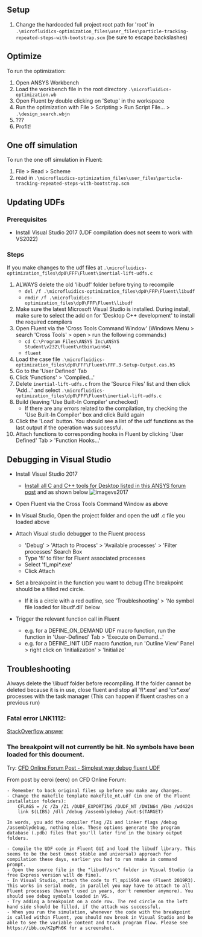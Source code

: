 ## Setup
1. Change the hardcoded full project root path for 'root' in `.\microfluidics-optimization_files\user_files\particle-tracking-repeated-steps-with-bootstrap.scm` (be sure to escape backslashes)

## Optimize
To run the optimization:
1. Open ANSYS Workbench
2. Load the workbench file in the root directory `.\microfluidics-optimization.wb`
3. Open Fluent by double clicking on 'Setup' in the workspace
3. Run the optimization with File > Scripting > Run Script File... > `.\design_search.wbjn`
4. ???
5. Profit!

## One off simulation
To run the one off simulation in Fluent:
1. File > Read > Scheme
2. read in `.\microfluidics-optimization_files\user_files\particle-tracking-repeated-steps-with-bootstrap.scm`

## Updating UDFs
### Prerequisites
- Install Visual Studio 2017 (UDF compilation does not seem to work with VS2022)

### Steps
If you make changes to the udf files at `.\microfluidics-optimization_files\dp0\FFF\Fluent\inertial-lift-udfs.c`
1. ALWAYS delete the old 'libudf' folder before trying to recompile
    - `del /f .\microfluidics-optimization_files\dp0\FFF\Fluent\libudf`
    - `rmdir /f .\microfluidics-optimization_files\dp0\FFF\Fluent\libudf`
2. Make sure the latest Microsoft Visual Studio is installed. During install, make sure to select the add on for 'Desktop C++ development' to install the required compilers
3. Open Fluent via the 'Cross Tools Command Window' (Windows Menu > search 'Cross Tools' > open > run the following commands:)
    - `cd C:\Program Files\ANSYS Inc\ANSYS Student\v232\fluent\ntbin\win64\`
    - `fluent`
4. Load the case file `.\microfluidics-optimization_files\dp0\FFF\Fluent\FFF.3-Setup-Output.cas.h5`
5. Go to the 'User Defined' Tab
6. Click 'Functions' > 'Compiled...'
7. Delete `inertial-lift-udfs.c` from the 'Source Files' list and then click 'Add...' and select `.\microfluidics-optimization_files\dp0\FFF\Fluent\inertial-lift-udfs.c`
8. Build (leaving 'Use Built-In Compiler' unchecked)
    - If there are any errors related to the compilation, try checking the 'Use Built-In Compiler' box and click Build again
9. Click the 'Load' button. You should see a list of the udf functions as the last output if the operation was successful.
10. Attach functions to corresponding hooks in Fluent by clicking 'User Defined' Tab > 'Function Hooks...'

## Debugging in Visual Studio
- Install Visual Studio 2017
    - [Install all C and C++ tools for Desktop listed in this ANSYS forum post](https://web.archive.org/web/20221128211933/https://forum.ansys.com/forums/topic/how-can-i-properly-link-visual-studio-with-ansys-fluent-to-load-in-udfs/) and as shown below
![imagevs2017](https://github.com/williamstoy/inertial-microfluidics-optimization/assets/51916749/1bc1b992-ba58-4a1b-81fd-ae954140eff1)

- Open Fluent via the Cross Tools Command Window as above
- In Visual Studio, Open the project folder and open the udf .c file you loaded above
- Attach Visual studio debugger to the Fluent process
    - 'Debug' > 'Attach to Process' > 'Available processes' > 'Filter processes' Search Box
    - Type 'fl' to filter for Fluent associated processes
    - Select 'fl_mpi*.exe'
    - Click Attach
- Set a breakpoint in the function you want to debug (The breakpoint should be a filled red circle.
    - If it is a circle with a red outline, see 'Troubleshooting' > 'No symbol file loaded for libudf.dll' below
- Trigger the relevant function call in Fluent
    - e.g. for a DEFINE_ON_DEMAND UDF macro function, run the function in 'User-Defined' Tab > 'Execute on Demand...'
    - e.g. for a DEFINE_INIT UDF macro function, run 'Outline View' Panel > right click on 'Initialization' > 'Initialize'

## Troubleshooting
Always delete the \libudf folder before recompiling. If the folder cannot be deleted because it is in use, close fluent and stop all 'fl*.exe' and 'cx*.exe' processes with the task manager (This can happen if fluent crashes on a previous run)
### Fatal error LNK1112:
[StackOverflow answer](https://stackoverflow.com/questions/3563756/fatal-error-lnk1112-module-machine-type-x64-conflicts-with-target-machine-typ)
### The breakpoint will not currently be hit. No symbols have been loaded for this document.
Try: [CFD Online Forum Post - Simplest way debug fluent UDF](https://web.archive.org/web/20211017011134/https://www.cfd-online.com/Forums/fluent-udf/206603-simplest-way-debug-fluent-udf.html)

From post by eeroi (eero) on CFD Online Forum:
```
- Remember to back original files up before you make any changes.
- Change the makefile template makefile_nt.udf (in one of the Fluent installation folders):
    CFLAGS = /c /Za /Zi /DUDF_EXPORTING /DUDF_NT /DWIN64 /EHa /wd4224
    link $(LIBS) /dll /debug /assemblydebug /out:$(TARGET)

In words, you add the compiler flag /Zi and linker flags /debug /assemblydebug, nothing else. These options generate the program database (.pdb) files that you'll later find in the binary output folders.

- Compile the UDF code in Fluent GUI and load the libudf library. This seems to be the best (most stable and universal) approach for compilation these days, earlier you had to run nmake in command prompt.
- Open the source file in the "libudf/src" folder in Visual Studio (a free Express version will do fine).
- In Visual Studio, attach the code to fl_mpi1950.exe (Fluent 2019R3). This works in serial mode, in parallel you may have to attach to all Fluent processes (haven't used in years, don't remember anymore). You should see debug symbols loaded in VS.
- Try adding a breakpoint on a code row. The red circle on the left hand side should be filled, if the attach was successful.
- When you run the simulation, whenever the code with the breakpoint is called within Fluent, you should now break in Visual Studio and be able to see the variable content and track program flow. Please see https://ibb.co/K2pPh6K for a screenshot.
```
